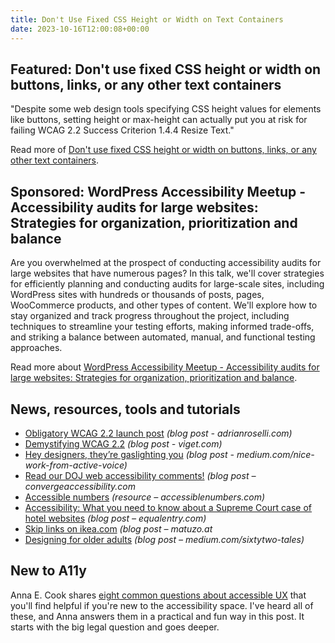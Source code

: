 ```yaml
---
title: Don't Use Fixed CSS Height or Width on Text Containers
date: 2023-10-16T12:00:08+00:00
---
```


## Featured: Don't use fixed CSS height or width on buttons, links, or any other text containers

"Despite some web design tools specifying CSS height values for elements like buttons, setting height or max-height can actually put you at risk for failing WCAG 2.2 Success Criterion 1.4.4 Resize Text."

Read more of [Don't use fixed CSS height or width on buttons, links, or any other text containers](https://ashleemboyer.com/blog/don-t-use-fixed-css-height-or-width-on-text-containers).

## Sponsored: WordPress Accessibility Meetup - Accessibility audits for large websites: Strategies for organization, prioritization and balance

Are you overwhelmed at the prospect of conducting accessibility audits for large websites that have numerous pages? In this talk, we'll cover strategies for efficiently planning and conducting audits for large-scale sites, including WordPress sites with hundreds or thousands of posts, pages, WooCommerce products, and other types of content. We'll explore how to stay organized and track progress throughout the project, including techniques to streamline your testing efforts, making informed trade-offs, and striking a balance between automated, manual, and functional testing approaches.

Read more about [WordPress Accessibility Meetup - Accessibility audits for large websites: Strategies for organization, prioritization and balance](https://us02web.zoom.us/webinar/register/3916972642205/WN_f_urXYU4QtSi5w3YjM2wLA#/registration?utm_source=a11yweekly&utm_medium=sponsored).

## News, resources, tools and tutorials

- [Obligatory WCAG 2.2 launch post](https://adrianroselli.com/2023/10/obligatory-wcag-2-2-launch-post.html) *(blog post - adrianroselli.com)*
- [Demystifying WCAG 2.2](https://www.viget.com/articles/demystifying-wcag-2-2/) *(blog post - viget.com)*
- [Hey designers, they’re gaslighting you](https://medium.com/nice-work-from-active-voice/hey-designers-theyre-gaslighting-you-e02e5a4d9cff) *(blog post - medium.com/nice-work-from-active-voice)*
- [Read our DOJ web accessibility comments!](https://convergeaccessibility.com/2023/10/09/read-our-doj-web-accessibility-comments/) *(blog post – convergeaccessibility.com*
- [Accessible numbers](https://accessiblenumbers.com) *(resource – accessiblenumbers.com)*
- [Accessibility: What you need to know about a Supreme Court case of hotel websites](https://equalentry.com/accessibility-supreme-court-case-hotel-websites/) *(blog post – equalentry.com)*
- [Skip links on ikea.com](https://www.matuzo.at/blog/2023/ikea-skip-links) *(blog post – matuzo.at*
- [Designing for older adults](https://medium.com/sixtytwo-tales/designing-for-older-adults-c1a2c54c1b30) *(blog post – medium.com/sixtytwo-tales)*

## New to A11y

Anna E. Cook shares [eight common questions about accessible UX](https://uxdesign.cc/8-faqs-about-accessible-ux-7c5a372a1ffb) that you'll find helpful if you're new to the accessibility space. I've heard all of these, and Anna answers them in a practical and fun way in this post. It starts with the big legal question and goes deeper.
